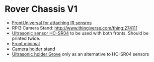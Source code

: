 # Rover Chassis V1

* [FrontUniversal for attaching IR sensros](App4mc_Rover_Front_universal.stl)
* RPI3 Camera Stand: http://www.thingiverse.com/thing:274111
* [Ultrasonic sensor HC-SR04](https://www.bananarobotics.com/shop/HC-SR04-Ultrasonic-Distance-Sensor) to be used with both fronts. Should be printed twice.
* [Front minimal](App4mc_Rover_Front_minimal.stl)
* [Camera holder stand](App4mc_Rover_Camera_stand.stl)
* [Ultrasonic holder Grove](App4mc_Rover_Ultrasonic_2.stl) only as an alternative to HC-SR04 sensors